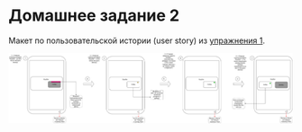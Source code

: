 # Домашнее задание 2

Макет по пользовательской истории (user story) из [упражнения 1](../ex01/README.md).

![Exercise 02 - User Story layout](./Ozon_next_month_cashback_feature_mobile_app.drawio.png "Exercise 02 - User Story layout")
